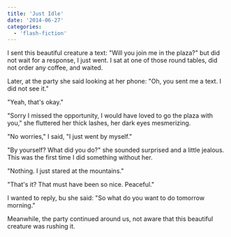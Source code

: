 ```yaml
---
title: 'Just Idle'
date: '2014-06-27'
categories:
  - 'flash-fiction'
---
```


I sent this beautiful creature a text: "Will you join me in the plaza?" but did
not wait for a response, I just went. I sat at one of those round tables, did
not order any coffee, and waited.

Later, at the party she said looking at her phone: "Oh, you sent me a text. I
did not see it."

"Yeah, that's okay."

"Sorry I missed the opportunity, I would have loved to go the plaza with you,"
she fluttered her thick lashes, her dark eyes mesmerizing.

"No worries," I said, "I just went by myself."

"By yourself? What did you do?" she sounded surprised and a little jealous. This
was the first time I did something without her.

"Nothing. I just stared at the mountains."

"That's it? That must have been so nice. Peaceful."

I wanted to reply, bu she said: "So what do you want to do tomorrow morning."

Meanwhile, the party continued around us, not aware that this beautiful creature
was rushing it.
